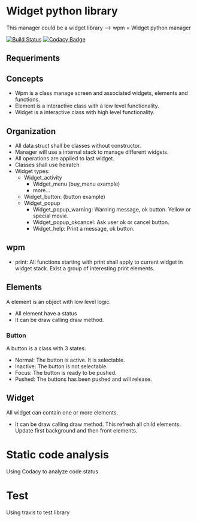 # Widget python library

This manager could be a widget library --> wpm = Widget python manager

[![Build Status]()]()
[![Codacy Badge]()]()

## Requeriments

## Concepts

* Wpm is a class manage screen and associated widgets, elements and functions.
* Element is a interactive class with a low level functionality.
* Widget is a interactive class with high level functionality.

## Organization

* All data struct shall be classes without constructor.
* Manager will use a internal stack to manage different widgets.
* All operations are applied to last widget.
* Classes shall use heiratch
* Widget types:
  * Widget_activity
    * Widget_menu (buy_menu example)
    * more...
  * Widget_button: (button example)
  * Widget_popup
    * Widget_popup_warning: Warning message, ok button. Yellow or special movie.
    * Widget_popup_okcancel: Ask user ok or cancel button.
    * Widget_help: Print a message, ok button.

## wpm

* print: All functions starting with print shall apply to current widget in widget stack. Exist a group of interesting print elements.

## Elements

A element is an object with low level logic.

* All element have a status
* It can be draw calling draw method.

### Button

A button is a class with 3 states:

* Normal: The button is active. It is selectable.
* Inactive: The button is not selectable.
* Focus: The button is ready to be pushed.
* Pushed: The buttons has been pushed and will release.

## Widget

All widget can contain one or more elements.

* It can be draw calling draw method. This refresh all child elements. Update first background and then front elements.

# Static code analysis

Using Codacy to analyze code status

# Test

Using travis to test library

